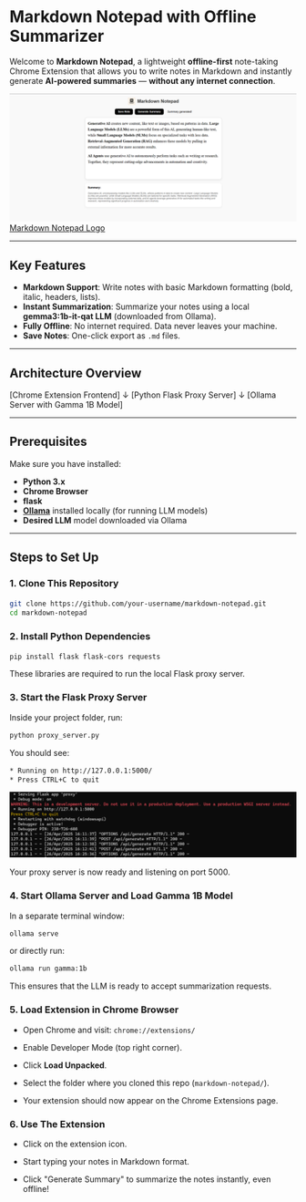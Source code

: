 # Markdown Notepad with Offline Summarizer

Welcome to **Markdown Notepad**, a lightweight **offline-first** note-taking Chrome Extension that allows you to write notes in Markdown and instantly generate **AI-powered summaries** — **without any internet connection**.

![alt text](image-1.png)
[Markdown Notepad Logo](icon.png)

---

## Key Features

-  **Markdown Support**: Write notes with basic Markdown formatting (bold, italic, headers, lists).
-  **Instant Summarization**: Summarize your notes using a local **gemma3:1b-it-qat LLM** (downloaded from Ollama).
-  **Fully Offline**:  No internet required. Data never leaves your machine.
-  **Save Notes**: One-click export as `.md` files.


---

## Architecture Overview

[Chrome Extension Frontend]
       ↓
[Python Flask Proxy Server]
       ↓
[Ollama Server with Gamma 1B Model]

---

##  Prerequisites

Make sure you have installed:

- **Python 3.x**
- **Chrome Browser**
- **flask**
- **[Ollama](https://ollama.com/)** installed locally (for running LLM models)
- **Desired LLM** model downloaded via Ollama

---

## Steps to Set Up

### 1. Clone This Repository

```bash
git clone https://github.com/your-username/markdown-notepad.git
cd markdown-notepad
```


### 2. Install Python Dependencies

```bash
pip install flask flask-cors requests
```

These libraries are required to run the local Flask proxy server.

### 3. Start the Flask Proxy Server

Inside your project folder, run:

```bash
python proxy_server.py
```

You should see:

```plaintext
* Running on http://127.0.0.1:5000/ 
* Press CTRL+C to quit
```
![alt text](image.png)

 Your proxy server is now ready and listening on port 5000.

### 4. Start Ollama Server and Load Gamma 1B Model

In a separate terminal window:

```bash
ollama serve
```

or directly run:

```bash
ollama run gamma:1b
```

 This ensures that the LLM is ready to accept summarization requests.

### 5. Load Extension in Chrome Browser

- Open Chrome and visit: `chrome://extensions/`

- Enable Developer Mode (top right corner).

- Click **Load Unpacked**.

- Select the folder where you cloned this repo (`markdown-notepad/`).

- Your extension should now appear on the Chrome Extensions page.

### 6. Use The Extension

- Click on the extension icon.

- Start typing your notes in Markdown format.

- Click "Generate Summary" to summarize the notes instantly, even offline!

